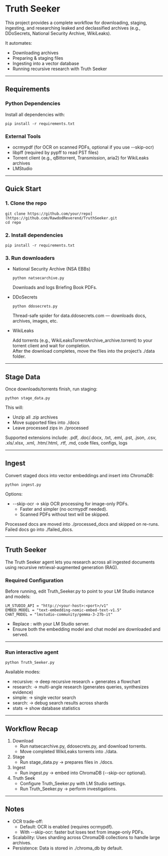 # Truth Seeker

This project provides a complete workflow for downloading, staging, ingesting, and researching leaked and declassified archives (e.g., DDoSecrets, National Security Archive, WikiLeaks).

It automates:
- Downloading archives
- Preparing & staging files
- Ingesting into a vector database
- Running recursive research with Truth Seeker

---

## Requirements

### Python Dependencies

Install all dependencies with:

    pip install -r requirements.txt

### External Tools

- ocrmypdf (for OCR on scanned PDFs, optional if you use --skip-ocr)
- libpff (required by pypff to read PST files)
- Torrent client (e.g., qBittorrent, Transmission, aria2) for WikiLeaks archives
- LMStudio

---

## Quick Start

### 1. Clone the repo

    git clone https://github.com/your/repo](https://github.com/RawdodReverend/TruthSeeker.git
    cd repo

### 2. Install dependencies

    pip install -r requirements.txt

### 3. Run downloaders

- National Security Archive (NSA EBBs)

      python natsecarchive.py

  Downloads and logs Briefing Book PDFs.

- DDoSecrets

      python ddosecrets.py

  Thread-safe spider for data.ddosecrets.com — downloads docs, archives, images, etc.

- WikiLeaks

  Add torrents (e.g., WikiLeaksTorrentArchive_archive.torrent) to your torrent client and wait for completion.  
  After the download completes, move the files into the project’s ./data folder.

---

## Stage Data

Once downloads/torrents finish, run staging:

    python stage_data.py

This will:
- Unzip all .zip archives
- Move supported files into ./docs
- Leave processed zips in ./processed

Supported extensions include:
.pdf, .doc/.docx, .txt, .eml, .pst, .json, .csv, .xls/.xlsx, .xml, .htm/.html, .rtf, .md, code files, configs, logs

---

## Ingest

Convert staged docs into vector embeddings and insert into ChromaDB:

    python ingest.py

Options:
- --skip-ocr → skip OCR processing for image-only PDFs.
  - Faster and simpler (no ocrmypdf needed).
  - Scanned PDFs without text will be skipped.

Processed docs are moved into ./processed_docs and skipped on re-runs. Failed docs go into ./failed_docs.

---

## Truth Seeker

The Truth Seeker agent lets you research across all ingested documents using recursive retrieval-augmented generation (RAG).

### Required Configuration

Before running, edit Truth_Seeker.py to point to your LM Studio instance and models:

    LM_STUDIO_API = "http://<your-host>:<port>/v1"
    EMBED_MODEL = "text-embedding-nomic-embed-text-v1.5"
    CHAT_MODEL = "lmstudio-community/gemma-3-27b-it"

- Replace <your-host>:<port> with your LM Studio server.
- Ensure both the embedding model and chat model are downloaded and served.

---

### Run interactive agent

    python Truth_Seeker.py

Available modes:

- recursive: <query> → deep recursive research + generates a flowchart
- research: <query> → multi-angle research (generates queries, synthesizes evidence)
- simple: <query> → single vector search
- search: <query> → debug search results across shards
- stats → show database statistics

---

## Workflow Recap

1. Download
   - Run natsecarchive.py, ddosecrets.py, and download torrents.
   - Move completed WikiLeaks torrents into ./data.
2. Stage
   - Run stage_data.py → prepares files in ./docs.
3. Ingest
   - Run ingest.py → embed into ChromaDB (--skip-ocr optional).
4. Truth Seek
   - Configure Truth_Seeker.py with LM Studio settings.
   - Run Truth_Seeker.py → perform investigations.

---

## Notes

- OCR trade-off:
  - Default: OCR is enabled (requires ocrmypdf).
  - With --skip-ocr: faster but loses text from image-only PDFs.
- Scalability: Uses sharding across ChromaDB collections to handle large archives.
- Persistence: Data is stored in ./chroma_db by default.
